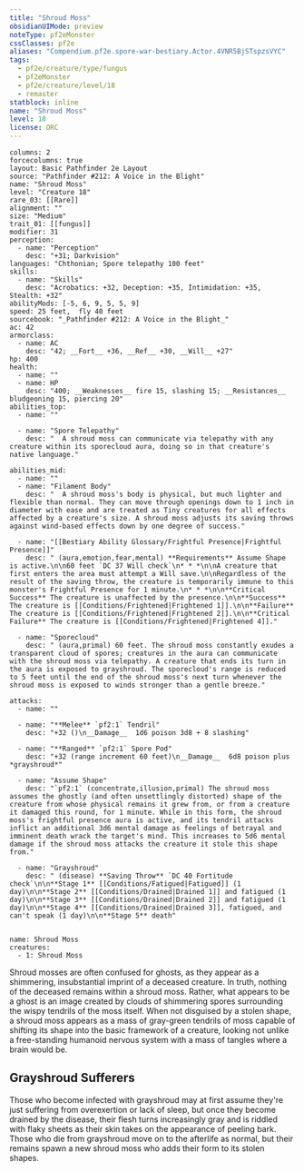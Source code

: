 ```yaml
---
title: "Shroud Moss"
obsidianUIMode: preview
noteType: pf2eMonster
cssClasses: pf2e
aliases: "Compendium.pf2e.spore-war-bestiary.Actor.4VNR5BjSTspzsVYC" 
tags:
  - pf2e/creature/type/fungus
  - pf2eMonster
  - pf2e/creature/level/18
  - remaster
statblock: inline
name: "Shroud Moss"
level: 18
license: ORC
---
```


```statblock
columns: 2
forcecolumns: true
layout: Basic Pathfinder 2e Layout
source: "Pathfinder #212: A Voice in the Blight"
name: "Shroud Moss"
level: "Creature 18"
rare_03: [[Rare]]
alignment: ""
size: "Medium"
trait_01: [[fungus]]
modifier: 31
perception:
  - name: "Perception"
    desc: "+31; Darkvision"
languages: "Chthonian; Spore telepathy 100 feet"
skills:
  - name: "Skills"
    desc: "Acrobatics: +32, Deception: +35, Intimidation: +35, Stealth: +32"
abilityMods: [-5, 6, 9, 5, 5, 9]
speed: 25 feet,  fly 40 feet
sourcebook: "_Pathfinder #212: A Voice in the Blight_"
ac: 42
armorclass:
  - name: AC
    desc: "42; __Fort__ +36, __Ref__ +30, __Will__ +27"
hp: 400
health:
  - name: ""
  - name: HP
    desc: "400; __Weaknesses__ fire 15, slashing 15; __Resistances__ bludgeoning 15, piercing 20"
abilities_top:
  - name: ""

  - name: "Spore Telepathy"
    desc: "  A shroud moss can communicate via telepathy with any creature within its sporecloud aura, doing so in that creature's native language."

abilities_mid:
  - name: ""
  - name: "Filament Body"
    desc: "  A shroud moss's body is physical, but much lighter and flexible than normal. They can move through openings down to 1 inch in diameter with ease and are treated as Tiny creatures for all effects affected by a creature's size. A shroud moss adjusts its saving throws against wind-based effects down by one degree of success."

  - name: "[[Bestiary Ability Glossary/Frightful Presence|Frightful Presence]]"
    desc: " (aura,emotion,fear,mental) **Requirements** Assume Shape is active.\n\n60 feet `DC 37 Will check`\n* * *\n\nA creature that first enters the area must attempt a Will save.\n\nRegardless of the result of the saving throw, the creature is temporarily immune to this monster's Frightful Presence for 1 minute.\n* * *\n\n**Critical Success** The creature is unaffected by the presence.\n\n**Success** The creature is [[Conditions/Frightened|Frightened 1]].\n\n**Failure** The creature is [[Conditions/Frightened|Frightened 2]].\n\n**Critical Failure** The creature is [[Conditions/Frightened|Frightened 4]]."

  - name: "Sporecloud"
    desc: " (aura,primal) 60 feet. The shroud moss constantly exudes a transparent cloud of spores; creatures in the aura can communicate with the shroud moss via telepathy. A creature that ends its turn in the aura is exposed to grayshroud. The sporecloud's range is reduced to 5 feet until the end of the shroud moss's next turn whenever the shroud moss is exposed to winds stronger than a gentle breeze."

attacks:
  - name: ""

  - name: "**Melee** `pf2:1` Tendril"
    desc: "+32 ()\n__Damage__  1d6 poison 3d8 + 8 slashing"

  - name: "**Ranged** `pf2:1` Spore Pod"
    desc: "+32 (range increment 60 feet)\n__Damage__  6d8 poison plus *grayshroud*"

  - name: "Assume Shape"
    desc: "`pf2:1` (concentrate,illusion,primal) The shroud moss assumes the ghostly (and often unsettlingly distorted) shape of the creature from whose physical remains it grew from, or from a creature it damaged this round, for 1 minute. While in this form, the shroud moss's frightful presence aura is active, and its tendril attacks inflict an additional 3d6 mental damage as feelings of betrayal and imminent death wrack the target's mind. This increases to 5d6 mental damage if the shroud moss attacks the creature it stole this shape from."

  - name: "Grayshroud"
    desc: " (disease) **Saving Throw** `DC 40 Fortitude check`\n\n**Stage 1** [[Conditions/Fatigued|Fatigued]] (1 day)\n\n**Stage 2** [[Conditions/Drained|Drained 1]] and fatigued (1 day)\n\n**Stage 3** [[Conditions/Drained|Drained 2]] and fatigued (1 day)\n\n**Stage 4** [[Conditions/Drained|Drained 3]], fatigued, and can't speak (1 day)\n\n**Stage 5** death"
 
```

```encounter-table
name: Shroud Moss
creatures:
  - 1: Shroud Moss
```



Shroud mosses are often confused for ghosts, as they appear as a shimmering, insubstantial imprint of a deceased creature. In truth, nothing of the deceased remains within a shroud moss. Rather, what appears to be a ghost is an image created by clouds of shimmering spores surrounding the wispy tendrils of the moss itself. When not disguised by a stolen shape, a shroud moss appears as a mass of gray-green tendrils of moss capable of shifting its shape into the basic framework of a creature, looking not unlike a free-standing humanoid nervous system with a mass of tangles where a brain would be.

## Grayshroud Sufferers

Those who become infected with grayshroud may at first assume they're just suffering from overexertion or lack of sleep, but once they become drained by the disease, their flesh turns increasingly gray and is riddled with flaky sheets as their skin takes on the appearance of peeling bark. Those who die from grayshroud move on to the afterlife as normal, but their remains spawn a new shroud moss who adds their form to its stolen shapes.
